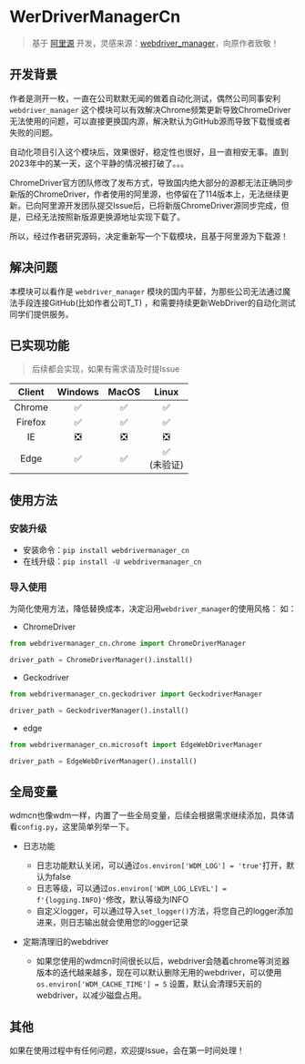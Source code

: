 # WerDriverManagerCn

> 基于 [阿里源](https://www.npmmirror.com/)
> 开发，灵感来源：[webdriver_manager](https://githHub.com/SergeyPirogov/webdriver_manager)，向原作者致敬！

## 开发背景

作者是测开一枚，一直在公司默默无闻的做着自动化测试，偶然公司同事安利 `webdriver_manager`
这个模块可以有效解决Chrome频繁更新导致ChromeDriver无法使用的问题，可以直接更换国内源，解决默认为GitHub源而导致下载慢或者失败的问题。

自动化项目引入这个模块后，效果很好，稳定性也很好，且一直相安无事。直到2023年中的某一天，这个平静的情况被打破了。。。

ChromeDriver官方团队修改了发布方式，导致国内绝大部分的源都无法正确同步新版的ChromeDriver，作者使用的阿里源，也停留在了114版本上，无法继续更新。已向阿里源开发团队提交Issue后，已将新版ChromeDriver源同步完成，但是，已经无法按照新版源更换源地址实现下载了。

所以，经过作者研究源码，决定重新写一个下载模块，且基于阿里源为下载源！

## 解决问题

本模块可以看作是 `webdriver_manager` 模块的国内平替，为那些公司无法通过魔法手段连接GitHub(比如作者公司T_T)
，和需要持续更新WebDriver的自动化测试同学们提供服务。

## 已实现功能

> 后续都会实现，如果有需求请及时提Issue

| Client  | Windows | MacOS |    Linux     |
|:-------:|:-------:|:-----:|:------------:|
| Chrome  |    ✅    |   ✅   |      ✅       |
| Firefox |    ✅    |   ✅   |      ✅       |
|   IE    |    ❎    |   ❎   |      ❎       |
|  Edge   |    ✅    |   ✅   | ✅ <br/>(未验证) |

## 使用方法

### 安装升级

- 安装命令：`pip install webdrivermanager_cn`
- 在线升级：`pip install -U webdrivermanager_cn`

### 导入使用

为简化使用方法，降低替换成本，决定沿用`webdriver_manager`的使用风格：
如：

- ChromeDriver

```python
from webdrivermanager_cn.chrome import ChromeDriverManager

driver_path = ChromeDriverManager().install()
```

- Geckodriver

```python
from webdrivermanager_cn.geckodriver import GeckodriverManager

driver_path = GeckodriverManager().install()
```

- edge

```python
from webdrivermanager_cn.microsoft import EdgeWebDriverManager

driver_path = EdgeWebDriverManager().install()
```

## 全局变量

wdmcn也像wdm一样，内置了一些全局变量，后续会根据需求继续添加，具体请看`config.py`，这里简单列举一下。

- 日志功能

    - 日志功能默认关闭，可以通过`os.environ['WDM_LOG'] = 'true'`打开，默认为false
    - 日志等级，可以通过`os.environ['WDM_LOG_LEVEL'] = f'{logging.INFO}'`修改，默认等级为INFO
    - 自定义logger，可以通过导入`set_logger()`方法，将您自己的logger添加进来，则日志输出就会使用您的logger记录

- 定期清理旧的webdriver

    - 如果您使用的wdmcn时间很长以后，webdriver会随着chrome等浏览器版本的迭代越来越多，现在可以默认删除无用的webdriver，可以使用`os.environ['WDM_CACHE_TIME'] = 5`
    设置，默认会清理5天前的webdriver，以减少磁盘占用。

## 其他

如果在使用过程中有任何问题，欢迎提Issue，会在第一时间处理！
